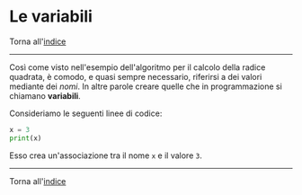 # Le variabili

Torna all'[indice](../toc.md)

---

Così come visto nell'esempio dell'algoritmo per il calcolo della radice quadrata,
è comodo, e quasi sempre necessario, riferirsi a dei valori mediante dei _nomi_.
In altre parole creare quelle che in programmazione si chiamano **variabili**.

Consideriamo le seguenti linee di codice:

```py
x = 3
print(x)
```

Esso crea un'associazione tra il nome `x` e il valore `3`.

---

Torna all'[indice](../toc.md)
